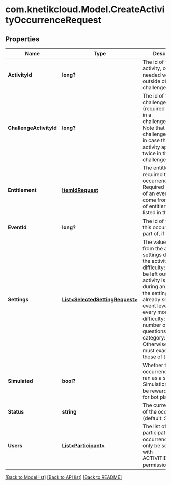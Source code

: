 # com.knetikcloud.Model.CreateActivityOccurrenceRequest
## Properties

Name | Type | Description | Notes
------------ | ------------- | ------------- | -------------
**ActivityId** | **long?** | The id of the activity, only needed when outside of challenge/event | [optional] 
**ChallengeActivityId** | **long?** | The id of the challenge activity (required if playing in a challenge/event). Note that this is the challenge_activity_id in case the same activity apears twice in the challenge. | [optional] 
**Entitlement** | [**ItemIdRequest**](ItemIdRequest.md) | The entitlement item required to enter the occurrence. Required if not part of an event. Must come from the set of entitlement items listed in the activity | [optional] 
**EventId** | **long?** | The id of the event this occurence is a part of, if any | [optional] 
**Settings** | [**List&lt;SelectedSettingRequest&gt;**](SelectedSettingRequest.md) | The values selected from the available settings defined for the activity. Ex: difficulty: hard. Can be left out if the activity is played during an event and the settings are already set at the event level. Ex: every monday, difficulty: hard, number of questions: 10, category: sport. Otherwise, the set must exactly match those of the activity. | [optional] 
**Simulated** | **bool?** | Whether this occurrence will be ran as a simulation. Simulations will not be rewarded. Useful for bot play or trials | [optional] 
**Status** | **string** | The current status of the occurrence (default: SETUP). | [optional] 
**Users** | [**List&lt;Participant&gt;**](Participant.md) | The list of users participating in this occurrence. Can only be set directly with ACTIVITIES_ADMIN permission | [optional] 

[[Back to Model list]](../README.md#documentation-for-models) [[Back to API list]](../README.md#documentation-for-api-endpoints) [[Back to README]](../README.md)

